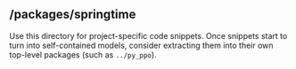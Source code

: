 ## /packages/springtime

Use this directory for project-specific code snippets. Once
snippets start to turn into self-contained models, consider extracting them into
their own top-level packages (such as `../py_ppo`).

